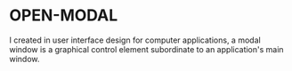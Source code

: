 # OPEN-MODAL
I created in user interface design for computer applications, a modal window is a graphical control element subordinate to an application's main window.
